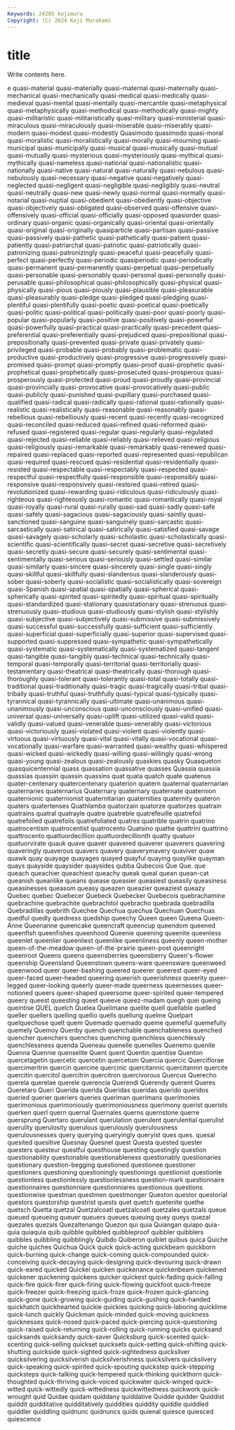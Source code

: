 ```yaml
---
Keywords: 24205 kojimura
Copyright: (C) 2024 Koji Murakami
---
```


# title

Write contents here.



e quasi-material quasi-materially quasi-maternal quasi-maternally quasi-mechanical
quasi-mechanically quasi-medical quasi-medically quasi-medieval quasi-mental quasi-mentally quasi-mercantile quasi-metaphysical quasi-metaphysically quasi-methodical
quasi-methodically quasi-mighty quasi-militaristic quasi-militaristically quasi-military quasi-ministerial quasi-miraculous quasi-miraculously quasi-miserable quasi-miserably
quasi-modern quasi-modest quasi-modestly Quasimodo quasimodo quasi-moral quasi-moralistic quasi-moralistically quasi-morally quasi-mourning
quasi-municipal quasi-municipally quasi-musical quasi-musically quasi-mutual quasi-mutually quasi-mysterious quasi-mysteriously quasi-mythical quasi-mythically
quasi-nameless quasi-national quasi-nationalistic quasi-nationally quasi-native quasi-natural quasi-naturally quasi-nebulous quasi-nebulously quasi-necessary
quasi-negative quasi-negatively quasi-neglected quasi-negligent quasi-negligible quasi-negligibly quasi-neutral quasi-neutrally quasi-new quasi-newly
quasi-normal quasi-normally quasi-notarial quasi-nuptial quasi-obedient quasi-obediently quasi-objective quasi-objectively quasi-obligated quasi-observed
quasi-offensive quasi-offensively quasi-official quasi-officially quasi-opposed quasiorder quasi-ordinary quasi-organic quasi-organically quasi-oriental
quasi-orientally quasi-original quasi-originally quasiparticle quasi-partisan quasi-passive quasi-passively quasi-pathetic quasi-pathetically quasi-patient
quasi-patiently quasi-patriarchal quasi-patriotic quasi-patriotically quasi-patronizing quasi-patronizingly quasi-peaceful quasi-peacefully quasi-perfect quasi-perfectly
quasi-periodic quasiperiodic quasi-periodically quasi-permanent quasi-permanently quasi-perpetual quasi-perpetually quasi-personable quasi-personably quasi-personal
quasi-personally quasi-perusable quasi-philosophical quasi-philosophically quasi-physical quasi-physically quasi-pious quasi-piously quasi-plausible quasi-pleasurable
quasi-pleasurably quasi-pledge quasi-pledged quasi-pledging quasi-plentiful quasi-plentifully quasi-poetic quasi-poetical quasi-poetically quasi-politic
quasi-political quasi-politically quasi-poor quasi-poorly quasi-popular quasi-popularly quasi-positive quasi-positively quasi-powerful quasi-powerfully
quasi-practical quasi-practically quasi-precedent quasi-preferential quasi-preferentially quasi-prejudiced quasi-prepositional quasi-prepositionally quasi-prevented quasi-private
quasi-privately quasi-privileged quasi-probable quasi-probably quasi-problematic quasi-productive quasi-productively quasi-progressive quasi-progressively quasi-promised
quasi-prompt quasi-promptly quasi-proof quasi-prophetic quasi-prophetical quasi-prophetically quasi-prosecuted quasi-prosperous quasi-prosperously quasi-protected
quasi-proud quasi-proudly quasi-provincial quasi-provincially quasi-provocative quasi-provocatively quasi-public quasi-publicly quasi-punished quasi-pupillary
quasi-purchased quasi-qualified quasi-radical quasi-radically quasi-rational quasi-rationally quasi-realistic quasi-realistically quasi-reasonable quasi-reasonably
quasi-rebellious quasi-rebelliously quasi-recent quasi-recently quasi-recognized quasi-reconciled quasi-reduced quasi-refined quasi-reformed quasi-refused
quasi-registered quasi-regular quasi-regularly quasi-regulated quasi-rejected quasi-reliable quasi-reliably quasi-relieved quasi-religious quasi-religiously
quasi-remarkable quasi-remarkably quasi-renewed quasi-repaired quasi-replaced quasi-reported quasi-represented quasi-republican quasi-required quasi-rescued
quasi-residential quasi-residentially quasi-resisted quasi-respectable quasi-respectably quasi-respected quasi-respectful quasi-respectfully quasi-responsible quasi-responsibly
quasi-responsive quasi-responsively quasi-restored quasi-retired quasi-revolutionized quasi-rewarding quasi-ridiculous quasi-ridiculously quasi-righteous quasi-righteously
quasi-romantic quasi-romantically quasi-royal quasi-royally quasi-rural quasi-rurally quasi-sad quasi-sadly quasi-safe quasi-safely
quasi-sagacious quasi-sagaciously quasi-saintly quasi-sanctioned quasi-sanguine quasi-sanguinely quasi-sarcastic quasi-sarcastically quasi-satirical quasi-satirically
quasi-satisfied quasi-savage quasi-savagely quasi-scholarly quasi-scholastic quasi-scholastically quasi-scientific quasi-scientifically quasi-secret quasi-secretive
quasi-secretively quasi-secretly quasi-secure quasi-securely quasi-sentimental quasi-sentimentally quasi-serious quasi-seriously quasi-settled quasi-similar
quasi-similarly quasi-sincere quasi-sincerely quasi-single quasi-singly quasi-skillful quasi-skillfully quasi-slanderous quasi-slanderously quasi-sober
quasi-soberly quasi-socialistic quasi-socialistically quasi-sovereign quasi-Spanish quasi-spatial quasi-spatially quasi-spherical quasi-spherically quasi-spirited
quasi-spiritedly quasi-spiritual quasi-spiritually quasi-standardized quasi-stationary quasistationary quasi-strenuous quasi-strenuously quasi-studious quasi-studiously
quasi-stylish quasi-stylishly quasi-subjective quasi-subjectively quasi-submissive quasi-submissively quasi-successful quasi-successfully quasi-sufficient quasi-sufficiently
quasi-superficial quasi-superficially quasi-superior quasi-supervised quasi-supported quasi-suppressed quasi-sympathetic quasi-sympathetically quasi-systematic quasi-systematically
quasi-systematized quasi-tangent quasi-tangible quasi-tangibly quasi-technical quasi-technically quasi-temporal quasi-temporally quasi-territorial quasi-territorially
quasi-testamentary quasi-theatrical quasi-theatrically quasi-thorough quasi-thoroughly quasi-tolerant quasi-tolerantly quasi-total quasi-totally quasi-traditional
quasi-traditionally quasi-tragic quasi-tragically quasi-tribal quasi-tribally quasi-truthful quasi-truthfully quasi-typical quasi-typically quasi-tyrannical
quasi-tyrannically quasi-ultimate quasi-unanimous quasi-unanimously quasi-unconscious quasi-unconsciously quasi-unified quasi-universal quasi-universally quasi-uplift
quasi-utilized quasi-valid quasi-validly quasi-valued quasi-venerable quasi-venerably quasi-victorious quasi-victoriously quasi-violated quasi-violent
quasi-violently quasi-virtuous quasi-virtuously quasi-vital quasi-vitally quasi-vocational quasi-vocationally quasi-warfare quasi-warranted quasi-wealthy
quasi-whispered quasi-wicked quasi-wickedly quasi-willing quasi-willingly quasi-wrong quasi-young quasi-zealous quasi-zealously quaskies
quasky Quasqueton quasquicentennial quass quassation quassative quasses Quassia quassia quassias
quassiin quassin quassins quat quata quatch quate quatenus quater-centenary quatercentenary
quaterion quatern quaternal quaternarian quaternaries quaternarius Quaternary quaternary quaternate quaternion
quaternionic quaternionist quaternitarian quaternities quaternity quateron quaters quatertenses Quathlamba quatorzain
quatorze quatorzes quatrain quatrains quatral quatrayle quatre quatreble quatrefeuille quatrefoil
quatrefoiled quatrefoils quatrefoliated quatres quatrible quatrin quatrino quatrocentism quatrocentist quatrocento
Quatsino quattie quattrini quattrino quattrocento quattuordecillion quattuordecillionth quatty quatuor quatuorvirate
quauk quave quaver quavered quaverer quaverers quavering quaveringly quaverous quavers
quavery quaverymavery quaviver quaw quawk quay quayage quayages quayed quayful
quaying quaylike quayman quays quayside quaysider quaysides qubba Qubecois Que
Que. que queach queachier queachiest queachy queak queal quean quean-cat
queanish queanlike queans quease queasier queasiest queasily queasiness queasinesses queasom
queasy queazen queazier queaziest queazy Quebec quebec Quebecer Quebeck Quebecker
Quebecois quebrachamine quebrachine quebrachite quebrachitol quebracho quebrada quebradilla Quebradillas quebrith
Quechee Quechua quechua Quechuan Quechuas quedful quedly quedness quedship queechy
Queen queen Queena Queen-Anne Queenanne queencake queencraft queencup queendom queened
queenfish queenfishes queenhood Queenie queening queenite queenless queenlet queenlier queenliest
queenlike queenliness queenly queen-mother queen-of-the-meadow queen-of-the-prairie queen-post queenright queenroot Queens
queens queensberries queensberry Queen's-flower queenship Queensland Queenstown queens-ware queensware queenweed
queenwood queer queer-bashing queered queerer queerest queer-eyed queer-faced queer-headed queering
queerish queerishness queerity queer-legged queer-looking queerly queer-made queerness queernesses queer-notioned
queers queer-shaped queersome queer-spirited queer-tempered queery queest queesting queet queeve
queez-madam quegh quei queing queintise QUEL quelch Quelea Quelimane quelite
quell quellable quelled queller quellers quelling quellio quells quellung quelme
Quelpart quelquechose quelt quem Quemado quemado queme quemeful quemefully quemely
Quemoy Quenby quench quenchable quenchableness quenched quencher quenchers quenches quenching
quenchless quenchlessly quenchlessness quenda Queneau quenelle quenelles Quenemo quenite Quenna
Quennie quenselite Quent quent Quentin quentise Quenton quercetagetin quercetic quercetin
quercetum Quercia quercic Querciflorae quercimeritrin quercin quercine quercinic quercitannic quercitannin
quercite quercitin quercitol quercitrin quercitron quercivorous Quercus Querecho querela querelae
querele querencia Querendi Querendy querent Queres Queretaro Queri Querida querida
Queridas queridas querido queridos queried querier queriers queries queriman querimans
querimonies querimonious querimoniously querimoniousness querimony querist querists querken querl quern
quernal Quernales querns quernstone querre quersprung Quertaro querulant querulation querulent
querulential querulist querulity querulosity querulous querulously querulousness querulousnesses query querying
queryingly queryist ques ques. quesal quesited quesitive Quesnay Quesnel quest
Questa quested quester questers questeur questful questhouse questing questingly question
questionability questionable questionableness questionably questionaries questionary question-begging questioned questionee questioner
questioners questioning questioningly questionings questionist questionle questionless questionlessly questionlessness question-mark
questionnaire questionnaires questionniare questionniares questionous questions questionwise questman questmen questmonger
Queston questor questorial questors questorship questrist quests quet quetch quetenite
quethe quetsch Quetta quetzal Quetzalcoatl quetzalcoatl quetzales quetzals queue queued
queueing queuer queuers queues queuing quey queys quezal quezales quezals
Quezaltenango Quezon qui quia Quiangan quiapo quia-quia quiaquia quib quibble
quibbled quibbleproof quibbler quibblers quibbles quibbling quibblingly Quibdo Quiberon quiblet
quibus quica Quiche quiche quiches Quichua Quick quick quick-acting quickbeam
quickborn quick-burning quick-change quick-coming quick-compounded quick-conceiving quick-decaying quick-designing quick-devouring quick-drawn
quick-eared quicked Quickel quicken quickenance quickenbeam quickened quickener quickening quickens
quicker quickest quick-fading quick-falling quick-fire quick-firer quick-firing quick-flowing quickfoot quick-freeze
quick-freezer quick-freezing quick-froze quick-frozen quick-glancing quick-gone quick-growing quick-guiding quick-gushing quick-handed
quickhatch quickhearted quickie quickies quicking quick-laboring quicklime quick-lunch quickly Quickman
quick-minded quick-moving quickness quicknesses quick-nosed quick-paced quick-piercing quick-questioning quick-raised quick-returning
quick-rolling quick-running quicks quicksand quicksands quicksandy quick-saver Quicksburg quick-scented quick-scenting
quick-selling quickset quicksets quick-setting quick-shifting quick-shutting quickside quick-sighted quick-sightedness quicksilver
quicksilvering quicksilverish quicksilverishness quicksilvers quicksilvery quick-speaking quick-spirited quick-spouting quickstep quick-stepping
quicksteps quick-talking quick-tempered quick-thinking quickthorn quick-thoughted quick-thriving quick-voiced quickwater quick-winged
quick-witted quick-wittedly quick-wittedness quickwittedness quickwork quick-wrought quid Quidae quidam quiddany
quiddative Quidde quidder Quiddist quiddit quidditative quidditatively quiddities quiddity quiddle
quiddled quiddler quiddling quidnunc quidnuncs quids quienal quiesce quiesced quiescence
